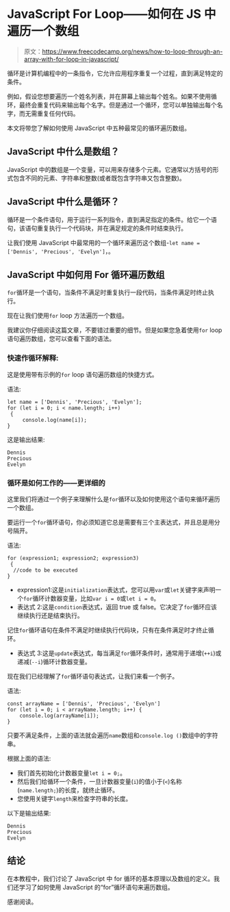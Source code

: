 # JavaScript For Loop——如何在 JS 中遍历一个数组

> 原文：<https://www.freecodecamp.org/news/how-to-loop-through-an-array-with-for-loop-in-javascript/>

循环是计算机编程中的一条指令，它允许应用程序重复一个过程，直到满足特定的条件。

例如，假设您想要遍历一个姓名列表，并在屏幕上输出每个姓名。如果不使用循环，最终会重复代码来输出每个名字。但是通过一个循环，您可以单独输出每个名字，而无需重复任何代码。

本文将带您了解如何使用 JavaScript 中五种最常见的循环遍历数组。

## **JavaScript 中什么是数组？**

JavaScript 中的数组是一个变量，可以用来存储多个元素。它通常以方括号的形式包含不同的元素、字符串和整数(或者既包含字符串又包含整数)。

## **JavaScript 中什么是循环？**

循环是一个条件语句，用于运行一系列指令，直到满足指定的条件。给它一个语句，该语句重复执行一个代码块，并在满足规定的条件时结束执行。

让我们使用 JavaScript 中最常用的一个循环来遍历这个数组-`let name = ['Dennis', 'Precious', 'Evelyn']`，。

## ****JavaScript 中如何用 For 循环遍历数组****

`for`循环是一个语句，当条件不满足时重复执行一段代码，当条件满足时终止执行。

现在让我们使用`for` loop 方法遍历一个数组。

我建议你仔细阅读这篇文章，不要错过重要的细节。但是如果您急着使用`for` loop 语句遍历数组，您可以查看下面的语法。

### ****快速作循环解释:****

这是使用带有示例的`for` loop 语句遍历数组的快捷方式。

语法:

```
let name = ['Dennis', 'Precious', 'Evelyn'];
for (let i = 0; i < name.length; i++)
 {    
     console.log(name[i]);
}
```

这是输出结果:

```
Dennis
Precious
Evelyn
```

### ****循环是如何工作的——更详细的****

这里我们将通过一个例子来理解什么是`for`循环以及如何使用这个语句来循环遍历一个数组。

要运行一个`for`循环语句，你必须知道它总是需要有三个主表达式，并且总是用分号隔开。

语法:

```
for (expression1; expression2; expression3)
 {  
  //code to be executed
}
```

*   expression1:这是`initialization`表达式，您可以用`var`或`let`关键字来声明一个`for`循环计数器变量，比如`var i = 0`或`let i = 0`。
*   表达式 2:这是`condition`表达式，返回 true 或 false。它决定了`for`循环应该继续执行还是结束执行。

记住`for`循环语句在条件不满足时继续执行代码块，只有在条件满足时才终止循环。

*   表达式 3:这是`update`表达式，每当满足`for`循环条件时，通常用于递增(`++i`)或递减(`--i`)循环计数器变量。

现在我们已经理解了`for`循环语句表达式，让我们来看一个例子。

语法:

```
const arrayName = ['Dennis', 'Precious', 'Evelyn']
for (let i = 0; i < arrayName.length; i++) {
	console.log(arrayName[i]);
}
```

只要不满足条件，上面的语法就会遍历`name`数组和`console.log ()`数组中的字符串。

根据上面的语法:

*   我们首先初始化计数器变量`let i = 0;`。
*   然后我们给循环一个条件，一旦计数器变量(`i`)的值小于(`<`)名称(`name.length;`)的长度，就终止循环。
*   您使用关键字`length`来检查字符串的长度。

以下是输出结果:

```
Dennis
Precious
Evelyn
```

## ****结论****

在本教程中，我们讨论了 JavaScript 中 for 循环的基本原理以及数组的定义。我们还学习了如何使用 JavaScript 的“for”循环语句来遍历数组。

感谢阅读。